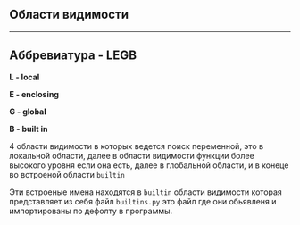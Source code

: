 Области видимости
---
--- 

Аббревиатура - LEGB
---
**L - local** 

**E - enclosing** 

**G - global** 

**B - built in**

4 области видимости в которых ведется поиск переменной, это в локальной 
области, далее в области видимости функции более высокого уровня если 
она есть, далее в глобальной области, и в конеце во встроеной области
`builtin`

Эти встроеные имена находятся в `builtin` области видимости которая 
представляет из себя файл `builtins.py` это файл где они обьявленя 
и импортированы по дефолту в программы.  
